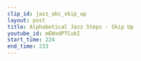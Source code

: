 ```yaml
---
clip_id: jazz_abc_skip_up
layout: post
title: Alphabetical Jazz Steps - Skip Up
youtube_id: mEWxdPTCubI
start_time: 224
end_time: 233
---
```



